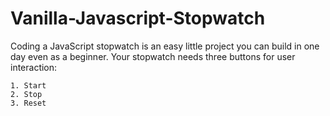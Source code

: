 # Vanilla-Javascript-Stopwatch
Coding a JavaScript stopwatch is an easy little project you can build in one day even as a beginner. Your stopwatch needs three buttons for user interaction:

    1. Start
    2. Stop
    3. Reset
